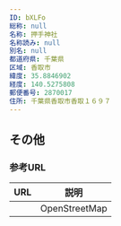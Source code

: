 ```yaml
---
ID: bXLFo
総称: null
名称: 押手神社
名称読み: null
別名: null
都道府県: 千葉県
区域: 香取市
緯度: 35.8846902
経度: 140.5275808
郵便番号: 2870017
住所: 千葉県香取市香取１６９７
---
```


## その他

### 参考URL

| URL | 説明          |
| --- | ------------- |
|     | OpenStreetMap |
